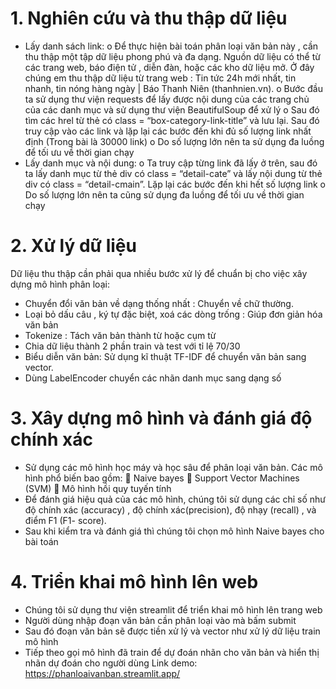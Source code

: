 # 1.	Nghiên cứu và thu thập dữ liệu
-	Lấy danh sách link:
  o	Để thực hiện bài toán phân loại văn bản này , cần thu thập một tập dữ liệu phong phú và đa dạng. Nguồn dữ liệu có thể từ các trang web, báo điện tử , diễn đàn, hoặc các kho dữ liệu mở. Ở đây chúng em thu thập dữ liệu từ trang web : Tin tức 24h mới nhất, tin nhanh, tin nóng hàng ngày | Báo Thanh Niên (thanhnien.vn).
  o	Bước đầu ta sử dụng thư viện requests để lấy được nội dung của các trang chủ của các danh mục và sử dụng thư viện BeautifulSoup để xử lý
  o	Sau đó tìm các hrel từ thẻ <a> có class = “box-category-link-title” và lưu lại. Sau đó truy cập vào các link và lặp lại các bước đến khi đủ số lượng link nhất định (Trong bài là 30000 link)
  o	Do số lượng lớn nên ta sử dụng đa luồng để tối ưu về thời gian chạy
-	Lấy danh mục và nội dung:
  o	Ta truy cập từng link đã lấy ở trên, sau đó ta lấy danh mục từ thẻ div có class = “detail-cate” và lấy nội dung từ thẻ div có class  = “detail-cmain”. Lặp lại các bước đến khi hết số lượng link
  o	Do số lượng lớn nên ta cũng sử dụng đa luồng để tối ưu về thời gian chạy
# 2.	Xử lý dữ liệu
Dữ liệu thu thập cần phải qua nhiều bước xử lý để chuẩn bị cho việc xây dựng mô hình phân loại:
-	Chuyển đổi văn bản về dạng thống nhất : Chuyển về chữ thường.
-	Loại bỏ dấu câu , ký tự đặc biệt, xoá các dòng trống : Giúp đơn giản hóa văn bản
-	Tokenize : Tách văn bản thành từ hoặc cụm từ 
-	Chia dữ liệu thành 2 phần train và test với tỉ lệ 70/30
-	Biểu diễn văn bản: Sử dụng kĩ thuật TF-IDF để chuyển văn bản sang vector.
-	Dùng LabelEncoder chuyển các nhãn danh mục sang dạng số
# 3.	Xây dựng mô hình và đánh giá độ chính xác
-	Sử dụng các mô hình học máy và học sâu để phân loại văn bản. Các mô hình phổ biến bao gồm:
 Naive bayes
 Support Vector Machines (SVM)
 Mô hình hồi quy tuyến tính 
-	Để đánh giá hiệu quả của các mô hình, chúng tôi sử dụng các chỉ số như độ chính xác (accuracy) , độ chính xác(precision), độ nhạy (recall) , và điểm F1 (F1- score). 
-	Sau khi kiểm tra và đánh giá thì chúng tôi chọn mô hình Naive bayes cho bài toán

# 4.	Triển khai mô hình lên web
-	Chúng tôi sử dụng thư viện streamlit để triển khai mô hình lên trang web
-	Người dùng nhập đoạn văn bản cần phân loại vào mà bấm submit
-	Sau  đó đoạn văn bản sẽ được tiền xử lý và vector như xử lý dữ liệu train mô hình
-	Tiếp theo gọi mô hình đã train để dự đoán nhãn cho văn bản và hiển thị nhãn dự đoán cho người dùng
Link demo: https://phanloaivanban.streamlit.app/
